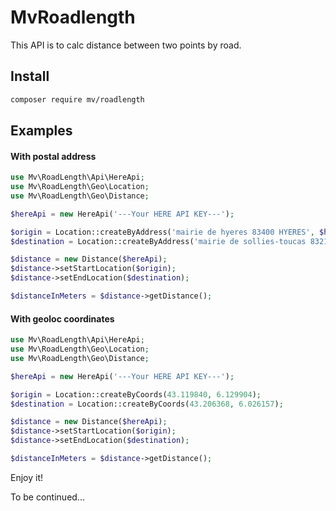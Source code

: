 MvRoadlength
============

This API is to calc distance between two points by road.

Install
-------

```bash
composer require mv/roadlength
```

Examples
--------

#### With postal address
```php
use Mv\RoadLength\Api\HereApi;
use Mv\RoadLength\Geo\Location;
use Mv\RoadLength\Geo\Distance;

$hereApi = new HereApi('---Your HERE API KEY---');

$origin = Location::createByAddress('mairie de hyeres 83400 HYERES', $hereApi);
$destination = Location::createByAddress('mairie de sollies-toucas 83210 SOLLIES-TOUCAS', $hereApi);

$distance = new Distance($hereApi);
$distance->setStartLocation($origin);
$distance->setEndLocation($destination);

$distanceInMeters = $distance->getDistance();
```


#### With geoloc coordinates
```php
use Mv\RoadLength\Api\HereApi;
use Mv\RoadLength\Geo\Location;
use Mv\RoadLength\Geo\Distance;

$hereApi = new HereApi('---Your HERE API KEY---');

$origin = Location::createByCoords(43.119840, 6.129904);
$destination = Location::createByCoords(43.206368, 6.026157);

$distance = new Distance($hereApi);
$distance->setStartLocation($origin);
$distance->setEndLocation($destination);

$distanceInMeters = $distance->getDistance();
```


Enjoy it!

To be continued...
